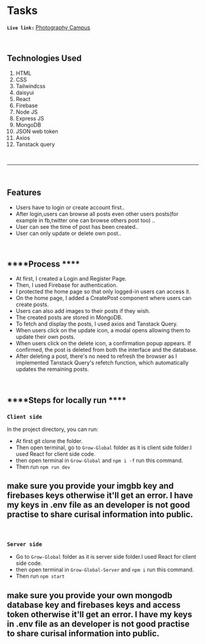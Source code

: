 
# **Tasks**
   

 **`Live link:`**  [Photography Campus](https://photography-camp.web.app) 
 
<br/>

## **Technologies Used**
1. HTML
2. CSS
3. Tailwindcss
4. daisyui
5. React
6. Firebase
7. Node JS
8. Express JS
9. MongoDB
10. JSON web token
11. Axios
12. Tanstack query

<br/>
<hr/>
<br/>

## ****Features****

 - Users have to login or create account first..  
 - After login,users can browse all posts even other users posts(for example in fb,twitter one can browse others post too) ..
  - User can see the time of post has been created..
 - User can only update or delete own post..
<br/>

## ****Process ****

- At first, I created a Login and Register Page.
- Then, I used Firebase for authentication.
- I protected the home page so that only logged-in users can access it.
- On the home page, I added a CreatePost component where users can create posts.
- Users can also add images to their posts if they wish.
- The created posts are stored in MongoDB.
- To fetch and display the posts, I used axios and Tanstack Query.
- When users click on the update icon, a modal opens allowing them to update their own posts.
- When users click on the delete icon, a confirmation popup appears. If confirmed, the post is deleted from both the interface and the database.
- After deleting a post, there's no need to refresh the browser as I implemented Tanstack Query's refetch function, which automatically updates the remaining posts.
<br/>

## ****Steps for locally run ****

### `Client side`
In the project directory, you can run:
- At first git clone the folder.
- Then open terminal, go to  `Grow-Global` folder as it is client side folder.I used React for client side code.
- then open terminal in `Grow-Global` and  `npm i -f` run this command.
- Then run `npm run dev` 

## **make sure you provide your imgbb key and firebases keys otherwise it'll get an error. I have my keys in .env file as an developer is not good practise to share curisal information into public.**

<br/>

### `Server side`
 - Go to  `Grow-Global` folder as it is server side folder.I used React for client side code.
- then open terminal in `Grow-Global-Server` and  `npm i` run this command.
- Then run `npm start` 

## **make sure you provide your own mongodb database key and firebases keys and access token otherwise it'll get an error. I have my keys in .env file as an developer is not good practise to share curisal information into public.**
